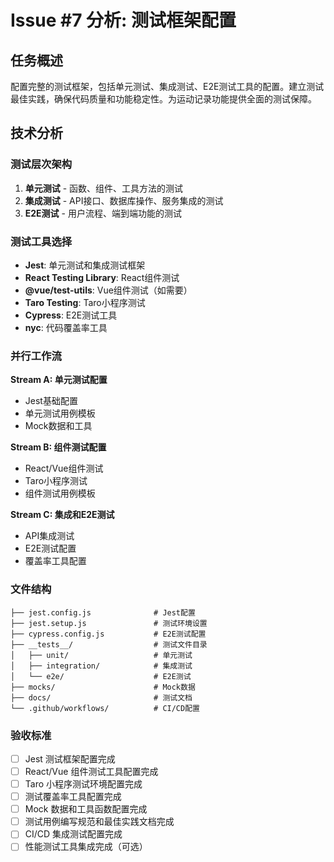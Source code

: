 # Issue #7 分析: 测试框架配置

## 任务概述
配置完整的测试框架，包括单元测试、集成测试、E2E测试工具的配置。建立测试最佳实践，确保代码质量和功能稳定性。为运动记录功能提供全面的测试保障。

## 技术分析

### 测试层次架构
1. **单元测试** - 函数、组件、工具方法的测试
2. **集成测试** - API接口、数据库操作、服务集成的测试
3. **E2E测试** - 用户流程、端到端功能的测试

### 测试工具选择
- **Jest**: 单元测试和集成测试框架
- **React Testing Library**: React组件测试
- **@vue/test-utils**: Vue组件测试（如需要）
- **Taro Testing**: Taro小程序测试
- **Cypress**: E2E测试工具
- **nyc**: 代码覆盖率工具

### 并行工作流
**Stream A: 单元测试配置**
- Jest基础配置
- 单元测试用例模板
- Mock数据和工具

**Stream B: 组件测试配置**
- React/Vue组件测试
- Taro小程序测试
- 组件测试用例模板

**Stream C: 集成和E2E测试**
- API集成测试
- E2E测试配置
- 覆盖率工具配置

### 文件结构
```
├── jest.config.js              # Jest配置
├── jest.setup.js               # 测试环境设置
├── cypress.config.js           # E2E测试配置
├── __tests__/                  # 测试文件目录
│   ├── unit/                   # 单元测试
│   ├── integration/            # 集成测试
│   └── e2e/                    # E2E测试
├── mocks/                      # Mock数据
├── docs/                       # 测试文档
└── .github/workflows/          # CI/CD配置
```

### 验收标准
- [ ] Jest 测试框架配置完成
- [ ] React/Vue 组件测试工具配置完成
- [ ] Taro 小程序测试环境配置完成
- [ ] 测试覆盖率工具配置完成
- [ ] Mock 数据和工具函数配置完成
- [ ] 测试用例编写规范和最佳实践文档完成
- [ ] CI/CD 集成测试配置完成
- [ ] 性能测试工具集成完成（可选）
